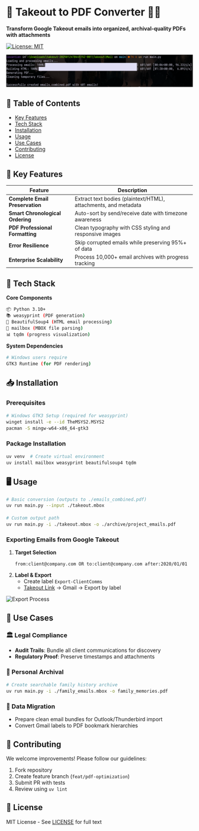 # 📧 Takeout to PDF Converter 🔄📄

**Transform Google Takeout emails into organized, archival-quality PDFs with attachments**

[![License: MIT](https://img.shields.io/badge/License-MIT-green)](LICENSE)

![Console Output](console_output.png)

## 📖 Table of Contents

- [Key Features](#-key-features)
- [Tech Stack](#-tech-stack)
- [Installation](#-installation)
- [Usage](#-usage)
- [Use Cases](#-use-cases)
- [Contributing](#-contributing)
- [License](#-license)

## 🚀 Key Features

| Feature                          | Description                                                     |
| -------------------------------- | --------------------------------------------------------------- |
| **Complete Email Preservation**  | Extract text bodies (plaintext/HTML), attachments, and metadata |
| **Smart Chronological Ordering** | Auto-sort by send/receive date with timezone awareness          |
| **PDF Professional Formatting**  | Clean typography with CSS styling and responsive images         |
| **Error Resilience**             | Skip corrupted emails while preserving 95%+ of data             |
| **Enterprise Scalability**       | Process 10,000+ email archives with progress tracking           |

## 🔧 Tech Stack

**Core Components**

```bash
📦 Python 3.10+
📚 weasyprint (PDF generation)
🔗 BeautifulSoup4 (HTML email processing)
🔄 mailbox (MBOX file parsing)
📊 tqdm (progress visualization)
```

**System Dependencies**

```bash
# Windows users require
GTK3 Runtime (for PDF rendering)
```

## 📥 Installation

### Prerequisites

```bash
# Windows GTK3 Setup (required for weasyprint)
winget install -e --id TheMSYS2.MSYS2
pacman -S mingw-w64-x86_64-gtk3
```

### Package Installation

```bash
uv venv  # Create virtual environment
uv install mailbox weasyprint beautifulsoup4 tqdm
```

## 🖥️ Usage

```bash
# Basic conversion (outputs to ./emails_combined.pdf)
uv run main.py --input ./takeout.mbox

# Custom output path
uv run main.py -i ./takeout.mbox -o ./archive/project_emails.pdf
```

### Exporting Emails from Google Takeout

1. **Target Selection**
   ```gmail
   from:client@company.com OR to:client@company.com after:2020/01/01
   ```
2. **Label & Export**
   - Create label `Export-ClientComms`
   - [Takeout Link](https://takeout.google.com/) → Gmail → Export by label

![Export Process](https://via.placeholder.com/600x400?text=Google+Takeout+Walkthrough)

## 💼 Use Cases

### 🏛 Legal Compliance

- **Audit Trails**: Bundle all client communications for discovery
- **Regulatory Proof**: Preserve timestamps and attachments

### 🔐 Personal Archival

```bash
# Create searchable family history archive
uv run main.py -i ./family_emails.mbox -o family_memories.pdf
```

### 🚚 Data Migration

- Prepare clean email bundles for Outlook/Thunderbird import
- Convert Gmail labels to PDF bookmark hierarchies

## 🤝 Contributing

We welcome improvements! Please follow our guidelines:

1. Fork repository
2. Create feature branch (`feat/pdf-optimization`)
3. Submit PR with tests
4. Review using `uv lint`

## 📜 License

MIT License - See [LICENSE](LICENSE) for full text
